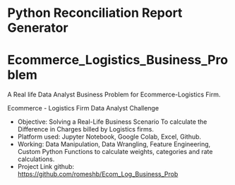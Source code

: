 # Python Reconciliation Report Generator
# Ecommerce_Logistics_Business_Problem
A Real life Data Analyst Business Problem for Ecommerce-Logistics Firm.

Ecommerce - Logistics Firm Data Analyst Challenge
- Objective: Solving a Real-Life Business Scenario To calculate the Difference in Charges billed by Logistics firms.
- Platform used: Jupyter Notebook, Google Colab, Excel, Github.
- Working: Data Manipulation, Data Wrangling, Feature Engineering, Custom Python Functions to calculate weights, categories and rate calculations.
- Project Link github: https://github.com/romeshb/Ecom_Log_Business_Prob
